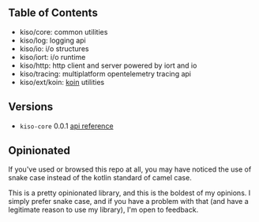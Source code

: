 ## Table of Contents

- kiso/core: common utilities
- kiso/log: logging api
- kiso/io: i/o structures
- kiso/iort: i/o runtime
- kiso/http: http client and server powered by iort and io
- kiso/tracing: multiplatform opentelemetry tracing api
- kiso/ext/koin: [koin](https://insert-koin.io) utilities

## Versions

- `kiso-core` 0.0.1 [api reference](https://maven.dimensional.fun/javadoc/releases/gay/vzt/kiso/kiso-core/0.0.1)

## Opinionated

If you've used or browsed this repo at all, you may have noticed the use of snake case instead of the kotlin standard of
camel case.

This is a pretty opinionated library, and this is the boldest of my opinions. I simply prefer snake case, and
if you have a problem with that (and have a legitimate reason to use my library), I'm open to feedback.
